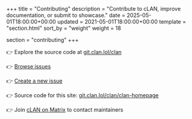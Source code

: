 +++
title = "Contributing"
description = "Contribute to cLAN, improve documentation, or submit to showcase."
date = 2025-05-01T18:00:00+00:00
updated = 2021-05-01T18:00:00+00:00
template = "section.html"
sort_by = "weight"
weight = 18

section = "contributing"
+++

👉 Explore the source code at [git.clan.lol/clan](https://git.clan.lol/clan)

👉 [Browse issues](https://git.clan.lol/clan/clan-core/issues)

👉 [Create a new issue](https://git.clan.lol/clan/clan-core/issues/new)

👉 Source code for this site: [git.clan.lol/clan/clan-homepage](https://git.clan.lol/clan/clan-homepage/src/branch/main/content/docs)

👉 Join [cLAN on Matrix](https://matrix.to/#/#clan:lassul.us) to contact maintainers
